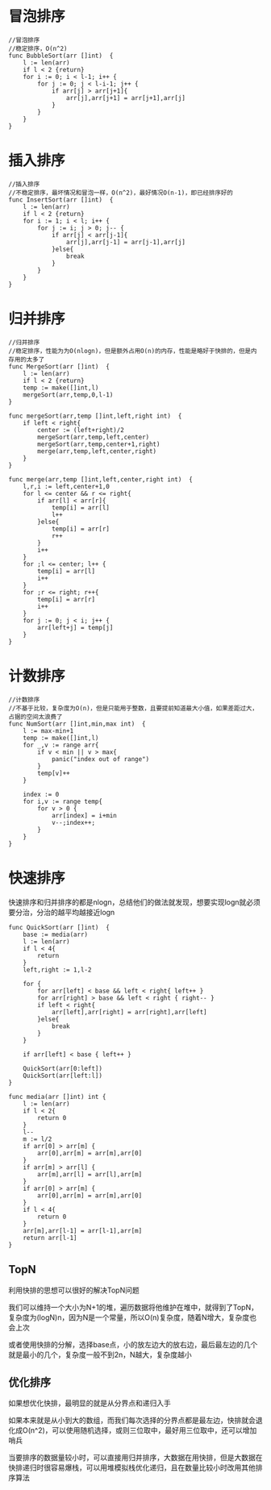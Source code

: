 # 冒泡排序
```
//冒泡排序
//稳定排序，O(n^2)
func BubbleSort(arr []int)  {
	l := len(arr)
	if l < 2 {return}
	for i := 0; i < l-1; i++ {
		for j := 0; j < l-i-1; j++ {
			if arr[j] > arr[j+1]{
				arr[j],arr[j+1] = arr[j+1],arr[j]
			}
		}
	}
}
```

# 插入排序
```
//插入排序
//不稳定排序，最坏情况和冒泡一样，O(n^2)，最好情况O(n-1)，即已经排序好的
func InsertSort(arr []int)  {
	l := len(arr)
	if l < 2 {return}
	for i := 1; i < l; i++ {
		for j := i; j > 0; j-- {
			if arr[j] < arr[j-1]{
				arr[j],arr[j-1] = arr[j-1],arr[j]
			}else{
				break
			}
		}
	}
}

```

# 归并排序
```
//归并排序
//稳定排序，性能为为O(nlogn)，但是额外占用O(n)的内存，性能是略好于快排的，但是内存用的太多了
func MergeSort(arr []int)  {
	l := len(arr)
	if l < 2 {return}
	temp := make([]int,l)
	mergeSort(arr,temp,0,l-1)
}

func mergeSort(arr,temp []int,left,right int)  {
	if left < right{
		center := (left+right)/2
		mergeSort(arr,temp,left,center)
		mergeSort(arr,temp,center+1,right)
		merge(arr,temp,left,center,right)
	}
}

func merge(arr,temp []int,left,center,right int)  {
	l,r,i := left,center+1,0
	for l <= center && r <= right{
		if arr[l] < arr[r]{
			temp[i] = arr[l]
			l++
		}else{
			temp[i] = arr[r]
			r++
		}
		i++
	}
	for ;l <= center; l++ {
		temp[i] = arr[l]
		i++
	}
	for ;r <= right; r++{
		temp[i] = arr[r]
		i++
	}
	for j := 0; j < i; j++ {
		arr[left+j] = temp[j]
	}
}
```

# 计数排序
```
//计数排序
//不基于比较，复杂度为O(n)，但是只能用于整数，且要提前知道最大小值，如果差距过大，占据的空间太浪费了
func NumSort(arr []int,min,max int)  {
	l := max-min+1
	temp := make([]int,l)
	for _,v := range arr{
		if v < min || v > max{
			panic("index out of range")
		}
		temp[v]++
	}

	index := 0
	for i,v := range temp{
		for v > 0 {
			arr[index] = i+min
			v--;index++;
		}
	}
}

```

# 快速排序
快速排序和归并排序的都是nlogn，总结他们的做法就发现，想要实现logn就必须要分治，分治的越平均越接近logn
```
func QuickSort(arr []int)  {
	base := media(arr)
	l := len(arr)
	if l < 4{
		return
	}
	left,right := 1,l-2

	for {
		for arr[left] < base && left < right{ left++ }
		for arr[right] > base && left < right { right-- }
		if left < right{
			arr[left],arr[right] = arr[right],arr[left]
		}else{
			break
		}
	}
	
	if arr[left] < base { left++ }

	QuickSort(arr[0:left])
	QuickSort(arr[left:l])
}

func media(arr []int) int {
	l := len(arr)
	if l < 2{
		return 0
	}
	l--
	m := l/2
	if arr[0] > arr[m] {
		arr[0],arr[m] = arr[m],arr[0]
	}
	if arr[m] > arr[l] {
		arr[m],arr[l] = arr[l],arr[m]
	}
	if arr[0] > arr[m] {
		arr[0],arr[m] = arr[m],arr[0]
	}
	if l < 4{
		return 0
	}
	arr[m],arr[l-1] = arr[l-1],arr[m]
	return arr[l-1]
}
```
## TopN
利用快排的思想可以很好的解决TopN问题

我们可以维持一个大小为N+1的堆，遍历数据将他维护在堆中，就得到了TopN，复杂度为(logN)n，因为N是一个常量，所以O(n)复杂度，随着N增大，复杂度也会上次

或者使用快排的分解，选择base点，小的放左边大的放右边，最后最左边的几个就是最小的几个，复杂度一般不到2n，N越大，复杂度越小

## 优化排序
如果想优化快排，最明显的就是从分界点和递归入手

如果本来就是从小到大的数组，而我们每次选择的分界点都是最左边，快排就会退化成O(n^2)，可以使用随机选择，或则三位取中，最好用三位取中，还可以增加哨兵

当要排序的数据量较小时，可以直接用归并排序，大数据在用快排，但是大数据在快排递归时很容易爆栈，可以用堆模拟栈优化递归，且在数量比较小时改用其他排序算法
